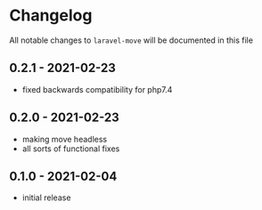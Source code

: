 # Changelog

All notable changes to `laravel-move` will be documented in this file

## 0.2.1 - 2021-02-23

- fixed backwards compatibility for php7.4

## 0.2.0 - 2021-02-23

- making move headless
- all sorts of functional fixes

## 0.1.0 - 2021-02-04

- initial release

